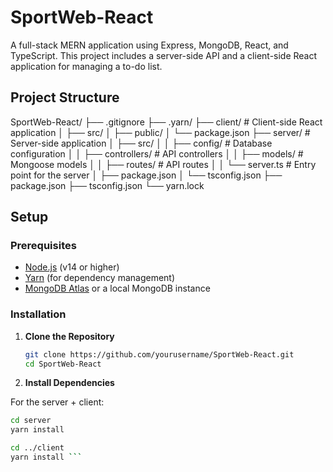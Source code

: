 # SportWeb-React

A full-stack MERN application using Express, MongoDB, React, and TypeScript. This project includes a server-side API and a client-side React application for managing a to-do list.

## Project Structure

SportWeb-React/
├── .gitignore
├── .yarn/
├── client/ # Client-side React application
│ ├── src/ 
│ ├── public/
│ └── package.json
├── server/ # Server-side application
│ ├── src/
│ │ ├── config/ # Database configuration 
│ │ ├── controllers/ # API controllers 
│ │ ├── models/ # Mongoose models 
│ │ ├── routes/ # API routes 
│ │ └── server.ts # Entry point for the server
│ ├── package.json 
│ └── tsconfig.json
├── package.json 
├── tsconfig.json 
└── yarn.lock

## Setup

### Prerequisites

- [Node.js](https://nodejs.org/) (v14 or higher)
- [Yarn](https://yarnpkg.com/) (for dependency management)
- [MongoDB Atlas](https://www.mongodb.com/cloud/atlas) or a local MongoDB instance

### Installation

1. **Clone the Repository**

   ```bash
   git clone https://github.com/yourusername/SportWeb-React.git
   cd SportWeb-React
   
2. **Install Dependencies**

For the server + client:


 ```bash
cd server
yarn install

cd ../client
yarn install ```
